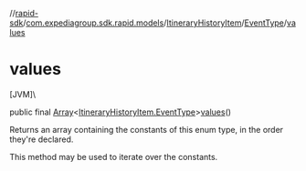 //[rapid-sdk](../../../../index.md)/[com.expediagroup.sdk.rapid.models](../../index.md)/[ItineraryHistoryItem](../index.md)/[EventType](index.md)/[values](values.md)

# values

[JVM]\

public final [Array](https://kotlinlang.org/api/latest/jvm/stdlib/kotlin/-array/index.html)&lt;[ItineraryHistoryItem.EventType](index.md)&gt;[values](values.md)()

Returns an array containing the constants of this enum type, in the order they're declared.

This method may be used to iterate over the constants.
